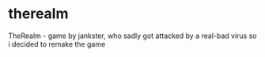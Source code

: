 # therealm
TheRealm - game by jankster, who sadly got attacked by a real-bad virus so i decided to remake the game
